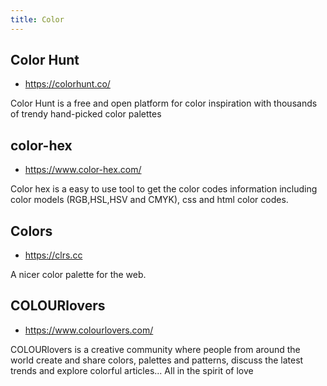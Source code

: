 ```yaml
---
title: Color
---
```


## Color Hunt

- <https://colorhunt.co/>

Color Hunt is a free and open platform for color inspiration with thousands of trendy hand-picked color palettes

## color-hex

- <https://www.color-hex.com/>

Color hex is a easy to use tool to get the color codes information including color models (RGB,HSL,HSV and CMYK), css and html color codes.

## Colors

- <https://clrs.cc>

A nicer color palette for the web.

## COLOURlovers

- <https://www.colourlovers.com/>

COLOURlovers is a creative community where people from around the world create and share colors, palettes and patterns, discuss the latest trends and explore colorful articles... All in the spirit of love
